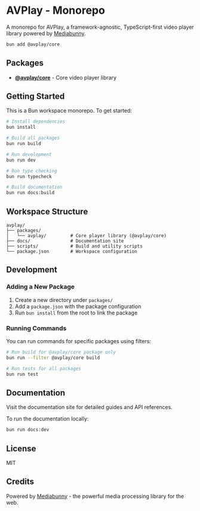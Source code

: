 # AVPlay - Monorepo

A monorepo for AVPlay, a framework-agnostic, TypeScript-first video player library powered by [Mediabunny](https://github.com/Vanilagy/mediabunny).

```bash
bun add @avplay/core
```

## Packages

- **[@avplay/core](./packages/avplay)** - Core video player library

## Getting Started

This is a Bun workspace monorepo. To get started:

```bash
# Install dependencies
bun install

# Build all packages
bun run build

# Run development
bun run dev

# Run type checking
bun run typecheck

# Build documentation
bun run docs:build
```

## Workspace Structure

```
avplay/
├── packages/
│   └── avplay/         # Core player library (@avplay/core)
├── docs/               # Documentation site
├── scripts/            # Build and utility scripts
└── package.json        # Workspace configuration
```

## Development

### Adding a New Package

1. Create a new directory under `packages/`
2. Add a `package.json` with the package configuration
3. Run `bun install` from the root to link the package

### Running Commands

You can run commands for specific packages using filters:

```bash
# Run build for @avplay/core package only
bun run --filter @avplay/core build

# Run tests for all packages
bun run test
```

## Documentation

Visit the documentation site for detailed guides and API references.

To run the documentation locally:

```bash
bun run docs:dev
```

## License

MIT

## Credits

Powered by [Mediabunny](https://github.com/Vanilagy/mediabunny) - the powerful media processing library for the web.
